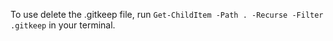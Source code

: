 To use delete the .gitkeep file, run `Get-ChildItem -Path . -Recurse -Filter .gitkeep` in your terminal.
